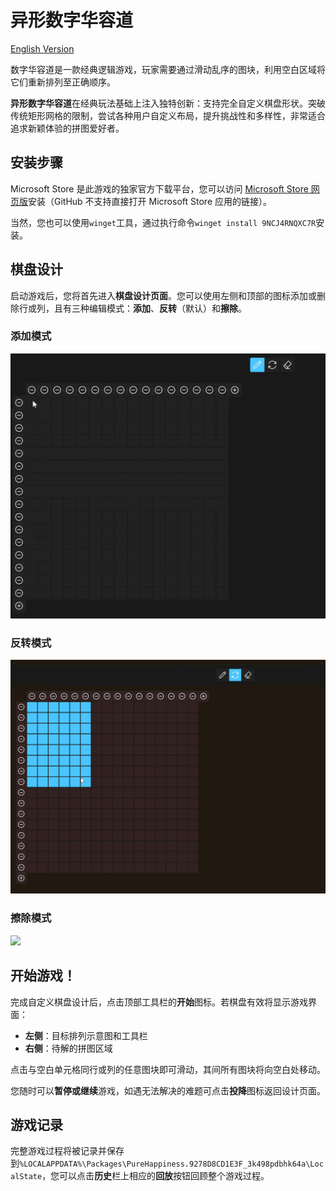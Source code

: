 # 异形数字华容道

[English Version](./README.md)

数字华容道是一款经典逻辑游戏，玩家需要通过滑动乱序的图块，利用空白区域将它们重新排列至正确顺序。

**异形数字华容道**在经典玩法基础上注入独特创新：支持完全自定义棋盘形状。突破传统矩形网格的限制，尝试各种用户自定义布局，提升挑战性和多样性，非常适合追求新颖体验的拼图爱好者。

## 安装步骤

Microsoft Store 是此游戏的独家官方下载平台，您可以访问 [Microsoft Store 网页版](https://apps.microsoft.com/detail/9NCJ4RNQXC7R)安装（GitHub 不支持直接打开 Microsoft Store 应用的链接）。

当然，您也可以使用`winget`工具，通过执行命令`winget install 9NCJ4RNQXC7R`安装。

## 棋盘设计

启动游戏后，您将首先进入**棋盘设计页面**。您可以使用左侧和顶部的图标添加或删除行或列，且有三种编辑模式：**添加**、**反转**（默认）和**擦除**。

### 添加模式

![](Irregular%20Sliding%20Puzzle/Assets/add.gif)

### 反转模式

![](Irregular%20Sliding%20Puzzle/Assets/reverse.gif)

### 擦除模式

![](Irregular%20Sliding%20Puzzle/Assets/erase.gif)

## 开始游戏！

完成自定义棋盘设计后，点击顶部工具栏的**开始**图标。若棋盘有效将显示游戏界面：

- **左侧**：目标排列示意图和工具栏
- **右侧**：待解的拼图区域

点击与空白单元格同行或列的任意图块即可滑动，其间所有图块将向空白处移动。

您随时可以**暂停或继续**游戏，如遇无法解决的难题可点击**投降**图标返回设计页面。

## 游戏记录

完整游戏过程将被记录并保存到`%LOCALAPPDATA%\Packages\PureHappiness.9278D8CD1E3F_3k498pdbhk64a\LocalState`，您可以点击**历史**栏上相应的**回放**按钮回顾整个游戏过程。